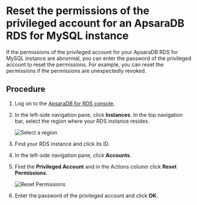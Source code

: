 # Reset the permissions of the privileged account for an ApsaraDB RDS for MySQL instance

If the permissions of the privileged account for your ApsaraDB RDS for MySQL instance are abnormal, you can enter the password of the privileged account to reset the permissions. For example, you can reset the permissions if the permissions are unexpectedly revoked.

## Procedure

1.  Log on to the [ApsaraDB for RDS console](https://rds.console.aliyun.com/).

2.  In the left-side navigation pane, click **Instances**. In the top navigation bar, select the region where your RDS instance resides.

    ![Select a region](https://static-aliyun-doc.oss-cn-hangzhou.aliyuncs.com/assets/img/en-US/8651559951/p36543.png)

3.  Find your RDS instance and click its ID.

4.  In the left-side navigation pane, click **Accounts**.

5.  Find the **Privileged Account** and in the Actions column click **Reset Permissions**.

    ![Reset Permissions](https://static-aliyun-doc.oss-cn-hangzhou.aliyuncs.com/assets/img/en-US/7240359951/p42075.png)

6.  Enter the password of the privileged account and click **OK**.


